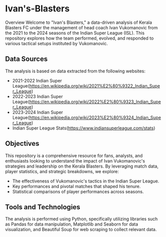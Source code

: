 # Ivan's-Blasters
Overview
Welcome to "Ivan's Blasters," a data-driven analysis of Kerala Blasters FC under the management of head coach Ivan Vukomanovic from the 2021 to the 2024 seasons of the Indian Super League (ISL). This repository explores how the team performed, evolved, and responded to various tactical setups instituted by Vukomanovic.

## Data Sources
The analysis is based on data extracted from the following websites:

* 2021-2022 Indian Super League(https://en.wikipedia.org/wiki/2021%E2%80%9322_Indian_Super_League)
* 2022-2023 Indian Super League(https://en.wikipedia.org/wiki/2022%E2%80%9323_Indian_Super_League)
* 2023-2024 Indian Super League(https://en.wikipedia.org/wiki/2023%E2%80%9324_Indian_Super_League)
* Indian Super League Stats(https://www.indiansuperleague.com/stats)

## Objectives
This repository is a comprehensive resource for fans, analysts, and enthusiasts looking to understand the impact of Ivan Vukomanovic's strategies and leadership on the Kerala Blasters. By leveraging match data, player statistics, and strategic breakdowns, we explore:

* The effectiveness of Vukomanovic's tactics in the Indian Super League.
* Key performances and pivotal matches that shaped his tenure.
* Statistical comparisons of player performances across seasons.

## Tools and Technologies
The analysis is performed using Python, specifically utilizing libraries such as Pandas for data manipulation, Matplotlib and Seaborn for data visualization, and Beautiful Soup for web scraping to collect relevant data.

